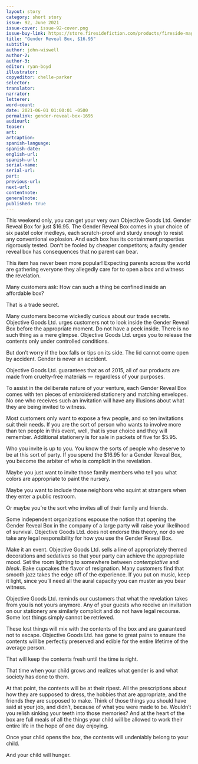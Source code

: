 ```yaml
---
layout: story
category: short story
issue: 92, June 2021
issue-cover: issue-92-cover.png
issue-buy-link: https://store.firesidefiction.com/products/fireside-magazine-issue-92-june-2021
title: "Gender Reveal Box, $16.95"
subtitle:
author: john-wiswell
author-2:
author-3:
editor: ryan-boyd
illustrator:
copyeditor: chelle-parker
selector:
translator:
narrator:
letterer:
word-count:
date: 2021-06-01 01:00:01 -0500
permalink: gender-reveal-box-1695
audiourl:
teaser:
art:
artcaption:
spanish-language:
spanish-date:
english-url:
spanish-url:
serial-name:
serial-url:
part:
previous-url:
next-url:
contentnote:
generalnote:
published: true
---
```

This weekend only, you can get your very own Objective Goods Ltd. Gender Reveal Box for just $16.95. The Gender Reveal Box comes in your choice of six pastel color medleys, each scratch-proof and sturdy enough to resist any conventional explosion. And each box has its containment properties rigorously tested. Don’t be fooled by cheaper competitors; a faulty gender reveal box has consequences that no parent can bear.

This item has never been more popular! Expecting parents across the world are gathering everyone they allegedly care for to open a box and witness the revelation.

Many customers ask: How can such a thing be confined inside an affordable box?

That is a trade secret.

Many customers become wickedly curious about our trade secrets. Objective Goods Ltd. urges customers not to look inside the Gender Reveal Box before the appropriate moment. Do not have a peek inside. There is no such thing as a mere glimpse. Objective Goods Ltd. urges you to release the contents only under controlled conditions.

But don’t worry if the box falls or tips on its side. The lid cannot come open by accident. Gender is never an accident.

Objective Goods Ltd. guarantees that as of 2015, all of our products are made from cruelty-free materials — regardless of your purposes.

To assist in the deliberate nature of your venture, each Gender Reveal Box comes with ten pieces of embroidered stationery and matching envelopes. No one who receives such an invitation will have any illusions about what they are being invited to witness.

Most customers only want to expose a few people, and so ten invitations suit their needs. If you are the sort of person who wants to involve more than ten people in this event, well, that is your choice and they will remember. Additional stationery is for sale in packets of five for $5.95.

Who you invite is up to you. You know the sorts of people who deserve to be at this sort of party. If you spend the $16.95 for a Gender Reveal Box, you become the arbiter of who is complicit in the revelation.

Maybe you just want to invite those family members who tell you what colors are appropriate to paint the nursery.

Maybe you want to include those neighbors who squint at strangers when they enter a public restroom.

Or maybe you’re the sort who invites all of their family and friends.

Some independent organizations espouse the notion that opening the Gender Reveal Box in the company of a large party will raise your likelihood of survival. Objective Goods Ltd. does not endorse this theory, nor do we take any legal responsibility for how you use the Gender Reveal Box.

Make it an event. Objective Goods Ltd. sells a line of appropriately themed decorations and sedatives so that your party can achieve the appropriate mood. Set the room lighting to somewhere between _contemplative_ and _bleak_. Bake cupcakes the flavor of resignation. Many customers find that smooth jazz takes the edge off of the experience. If you put on music, keep it light, since you’ll need all the aural capacity you can muster as you bear witness.

Objective Goods Ltd. reminds our customers that what the revelation takes from you is not yours anymore. Any of your guests who receive an invitation on our stationery are similarly complicit and do not have legal recourse. Some lost things simply cannot be retrieved.

These lost things will mix with the contents of the box and are guaranteed not to escape. Objective Goods Ltd. has gone to great pains to ensure the contents will be perfectly preserved and edible for the entire lifetime of the average person.

That will keep the contents fresh until the time is right.

That time when your child grows and realizes what gender is and what society has done to them.

At that point, the contents will be at their ripest. All the prescriptions about how they are supposed to dress, the hobbies that are appropriate, and the friends they are supposed to make. Think of those things you should have said at your job, and didn’t, because of what you were made to be. Wouldn’t you relish sinking your teeth into those memories? And at the heart of the box are full meals of all the things your child will be allowed to work their entire life in the hope of one day enjoying.

Once your child opens the box, the contents will undeniably belong to your child.

And your child will hunger.
